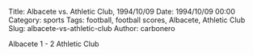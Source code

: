 Title: Albacete vs. Athletic Club, 1994/10/09
Date: 1994/10/09 00:00
Category: sports
Tags: football, football scores, Albacete, Athletic Club
Slug: albacete-vs-athletic-club
Author: carbonero


Albacete 1 - 2 Athletic Club
